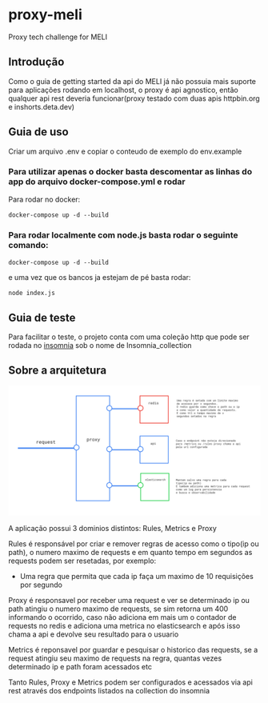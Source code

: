 # proxy-meli
Proxy tech challenge for MELI

## Introdução
Como o guia de getting started da api do MELI já não possuia mais suporte para aplicações rodando em localhost, o proxy é api agnostico, então qualquer api rest deveria funcionar(proxy testado com duas apis httpbin.org e inshorts.deta.dev)

## Guia de uso
Criar um arquivo .env e copiar o conteudo de exemplo do env.example

### Para utilizar apenas o docker basta descomentar as linhas do app do arquivo docker-compose.yml e rodar

Para rodar no docker: 
```
docker-compose up -d --build
```

### Para rodar localmente com node.js basta rodar o seguinte comando: 
```
docker-compose up -d --build
```

e uma vez que os bancos ja estejam de pé basta rodar: 
```
node index.js 
```

## Guia de teste

Para facilitar o teste, o projeto conta com uma coleção http que pode ser rodada no [insomnia](https://insomnia.rest/download) sob o nome de Insomnia_collection

## Sobre a arquitetura
![arch](https://raw.githubusercontent.com/KevinDaSilvaS/proxy-meli/main/arch.png?token=GHSAT0AAAAAAB5WVO6O3ADULQQSWXXSGVOMZA56JQQ)

A aplicação possui 3 dominios distintos: Rules, Metrics e Proxy

Rules é responsável por criar e remover regras de acesso como o tipo(ip ou path), o numero maximo de requests e em quanto tempo em segundos as requests podem ser resetadas, por exemplo:
  - Uma regra que permita que cada ip faça um maximo de 10 requisições por segundo

Proxy é responsavel por receber uma request e ver se determinado ip ou path atingiu o numero maximo de requests, se sim retorna um 400 informando o ocorrido, caso não adiciona em mais um o contador de requests no redis e adiciona uma metrica no elasticsearch e após isso chama a api e devolve seu resultado para o usuario

Metrics é reponsavel por guardar e pesquisar o historico das requests, se a request atingiu seu maximo de requests na regra, quantas vezes determinado ip e path foram acessados etc

Tanto Rules, Proxy e Metrics podem ser configurados e acessados via api rest através dos endpoints listados na collection do insomnia


 
